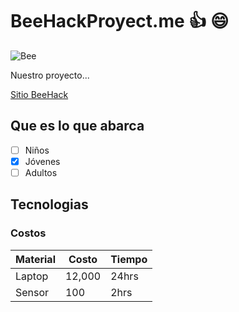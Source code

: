 # BeeHackProyect.me :+1: :smile:
![Bee](https://cdn.shopify.com/s/files/1/0020/7372/2946/products/RPlanta_Blanco_1.1_2000x.jpg?v=1531432291)

Nuestro proyecto...

[Sitio BeeHack](https://thehackinglabs.com/beehack)

## Que es lo que abarca
-[ ] Niños
-[X] Jóvenes
-[ ] Adultos

## Tecnologias

### Costos
Material | Costo | Tiempo
---------|-------|-------
Laptop |12,000 |24hrs
Sensor| 100 |2hrs
